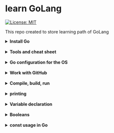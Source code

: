 # learn GoLang

[//]: # ([![Go Report Card]&#40;https://goreportcard.com/badge/github.com/learn-go-lang/learn-go-lang&#41;]&#40;https://goreportcard.com/report/github.com/learn-go-lang/learn-go-lang&#41;)
[![License: MIT](https://img.shields.io/badge/License-MIT-yellow.svg)](https://opensource.org/licenses/MIT)

This repo created to store learning path of GoLang

<details>
<summary><b>Install Go</b></summary>

[Download Go](https://go.dev/dl/)

Choose the latest version and download the binary for your OS.
You can also choose the installer for your OS, such as `go1.20.3.darwin-amd64.pkg` for macOS.
</details>
<br>

<details>
<summary><b>Tools and cheat sheet </b></summary>

goenv aims to be as simple as possible and follow the already established successful version management model of pyenv and rbenv.
[Go-env](https://github.com/go-nv/goenv)

</details>
<br>

<details>
<summary><b>Go configuration for the OS</b></summary>

Make sure to insert this in your `.bashrc` or `.zshrc` file.
## GO Config
export GOPATH=$HOME/golib
export PATH=$PATH:$GOPATH/bin
export GOBIN=$GOPATH/bin
export GOPATH=$GOPATH:$HOME/code
export GO111MODULE=on

Create the directory if it does not exist
```bash
mkdir -p ~/golib
mkdir -p ~/code/{bin,src,pkg}
```

</details>
<br>

<details>
<summary><b>Work with GitHub</b></summary>

Make sure to insert this in your `.bashrc` or `.zshrc` file.
## src Config
In order to work with GitHub, you need to set the `GOPATH` to your `src` directory.

Create the directory if it does not exist
```bash
mkdir -p ~/code/src/github.com/<GitHubUserName>/firstapp
touch ~/code/src/github.com/<GitHubUserName>/firstapp/main.go
```

</details>
<br>

<details>
<summary><b>Compile, build, run</b></summary>

To build and run your Go application, you can use the following commands:

```bash
go build -o firstapp firstapp/cmd/main.go
```

</details>

<br>
<details>
<summary><b>printing</b></summary>

To print out a message in Go, There are several ways to do it, 
but the most common way is to use the `fmt` package.

```go
package main
import "fmt"

func main() {
    fmt.Println("Hello, World!")
}
```

This will print "Hello, World!" to the console.

### Type printing
To print the type of variable,

`%v` will print the value in a default format, 
`%T` will print the type of the variable.

```go
func main() {
	x:= 42
    fmt.Printf("Type of x: %T\n", x)
}
```

</details>

<br>
<details>
<summary><b>Variable declaration</b></summary>

## Variable rules of Go
In Go, variable names should be descriptive and follow the following conventions:
- Use camelCase for variable names (e.g., `myVariable`).
- Avoid using underscores in variable names (e.g., use `myVariable` instead of `my_variable`).
- Use meaningful names that reflect the purpose of the variable.
- Avoid using single-letter variable names, except for loop variables (e.g., `i`, `j`, `k`).
- Use short names for variables that are used in a small scope, such as loop variables.
- Avoid using reserved keywords as variable names (e.g., `if`, `for`, `func`, etc.).
- Use uppercase letters for package-level variables that need to be exported (accessible outside the package).
- Use lowercase letters for package-level variables that are not exported (accessible only within the package).
- Use `const` for constant values that do not change throughout the program.
- You can't declare a variable with the same name in the same scope, but you can reassign it.

In Go, you can declare variables using the `var` keyword or the short variable declaration syntax `:=`.
<br>
Variables can be declared inside a function or at the package level.
<br>
The differance in a function scope is only accessible within that function, 
while package-level variables are accessible throughout the package.

When using the package level variable, you can't use the `:=`, It's available only within the function.

Here is some examples of variable declaration in Go:

```go
package main

import "fmt"

// Single variable declaration
var y string = "Hello, Go!"

// Package-level variable declaration
var (
	a int = 10
    b float64 = 3.14
    c bool = true
	
)
// Another variables that can be declared
var (
	actorName string = "Jhon Smith"
	companion string= "Jane Doe"
	docrotNumber int = 3
	season int = 11
	chapter int = 5
) 
func main() {
	// Using short variable declaration
	x := 42
	// reassigning the variable b
	b = 2.71
	
	fmt.Println("Value of x:", x)
	fmt.Printf("Value of y: %v, %T", y, y)
	fmt.Printf("Value of a: %v, %T", a, a)
	fmt.Printf("Value of b: %v, %T", b, b)
	fmt.Printf("Value of c: %v, %T", c, c)
	fmt.Printf("Value of actorName: %v, %T", actorName, actorName)
	fmt.Printf("Value of companion: %v, %T", companion, companion)
	fmt.Printf("Value of docrotNumber: %v, %T", docrotNumber, docrotNumber)
	fmt.Printf("Value of season: %v, %T", season, season)
	
}
```

</details>
<br>

<details>
<summary><b> Booleans </b></summary>

```go
package main

import (
	"fmt"
)

func main()  {
	// Boolean values
    var isTrue bool = true
    var isFalse bool = false

    // Print boolean values
    fmt.Println("isTrue:", isTrue)
    fmt.Println("isFalse:", isFalse)

    // Boolean expressions
    var a int = 5
    var b int = 10

    // Comparison operators
    fmt.Println("a < b:", a < b) // true
    fmt.Println("a > b:", a > b) // false
    fmt.Println("a == b:", a == b) // false
    fmt.Println("a != b:", a != b) // true

    // Logical operators
    fmt.Println("isTrue && isFalse:", isTrue && isFalse) // false
    fmt.Println("isTrue || isFalse:", isTrue || isFalse) // true
}
```

</details>
<br>

<details>
<summary><b> const usage in Go </b></summary>

The key difference between using const and var in Go boils down to immutability, compile-time evaluation, and language constraints.


| Feature                     | `const`                     | `var`       	|
| --------------------------- | ---------------------------  | ------------ |
| Immutable                   | ✅                           | ❌           |
| Evaluated at compile-time   | ✅                           | ❌ (runtime) |
| Can use `iota`              | ✅                           | ❌           |
| Memory allocation           | None (inlined)               | Yes         	|
| Used for array sizes, cases | ✅                           | ❌           |
| Can hold dynamic values     | ❌ (only literals or consts) | ✅           |


## Notes

1. When using `iota` we are telling Go to start from 0, if 0 is not being used we can use `_ = iota` to tell the compiler not assign it to the RAM.


### Enumerated States or Types
Often used to define a set of related constants, such as log levels, file types, or application states.

```go
type LogLevel int

const (
	LogDebug LogLevel = iota
	LogInfo
	LogWarn
	LogError
	LogFatal
)
```

Used in production code to configure verbosity:
```go
func log(level LogLevel, message string) {
	if level >= LogWarn {
		fmt.Println(message)
	}
}
```


### Bitmask Flags
Used to define unique bit flags for combining options using bitwise operations.

```go
const (
	FlagRead = 1 << iota  // 1
	FlagWrite             // 2
	FlagExecute           // 4
)
```

Usage:
```go
perm := FlagRead | FlagWrite
if perm&FlagWrite != 0 {
	fmt.Println("Write access granted")
}
```

### Protocol or Status Codes
For defining HTTP-like custom status codes:

```go
const (
	StatusOK = 200 + iota
	StatusCreated // 201
	  StatusAccepted // 202
)
```

### sizing with iota
You can check it on the file with an example
[example](const/cmd/main.go)

</details>